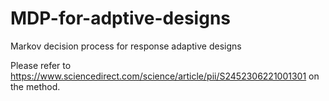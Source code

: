 # MDP-for-adptive-designs

Markov decision process for response adaptive designs

Please refer to https://www.sciencedirect.com/science/article/pii/S2452306221001301 on the method.
